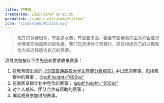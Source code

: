 ```yaml
---
title: 竞赛篇
createTime: 2025/03/04 06:15:35
permalink: /campus-wiki/competition/
icon: '/icon/competition.svg'
---
```


> 现在的竞赛很多，有些是水赛，有些要求高，甚至有些赛事的主办方会要求参赛者交纳高额的报名费。我们在选择参与竞赛时，应该根据自己的兴趣和能力来选择适合自己的竞赛。

项导文档按以下优先级和要求收录赛事：
1. 在教育部出具的[《全国普通高校大学生竞赛分析报告》](https://rank.moocollege.com/)中出现的赛事，包括观察中的赛事；
@[pdf height="600px"](https://cos.pguide.cloud/docs/competition2024.pdf)
2. 在重医卓越计划中包含的赛事；
@[pdf height="600px"](https://cos.pguide.cloud/docs/cqmu-competitions.pdf)
3. 对个人成长、团队合作有帮助的赛事；
4. 编写成员参加过的赛事。